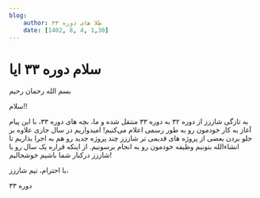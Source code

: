 ```yaml
---
blog:
    author: طلا های دوره ۳۳
    date: [1402, 8, 4, 1,30]
---
```

# سلام دوره ۳۳ ایا
<div class ="cnt">
<p>بسم الله رحمان رحیم


سلام!!

به تازگی شاززز از دوره ۳۲ به دوره ۳۳ منتقل شده و ما، بچه های دوره ۳۳، با این پیام آغاز به کار خودمون رو به طور رسمی اعلام می‌کنیم!
امیدواریم در سال جاری علاوه بر جلو بردن بعضی از پروژه های قدیمی تر شاززز چند پروژه جدید رو هم به اجرا بذاریم تا انشاء‌الله بتونیم وظیفه خودمون رو به انجام برسونیم.
از اینکه قراره یک سال رو با شاززز درکنار شما باشیم خوشحالیم!

با احترام،
تیم شاززز،

دوره ۳۳</p>
</div>
